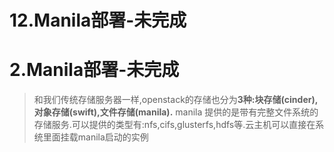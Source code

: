 # 12.Manila部署-未完成

# 2.Manila部署-未完成

> 和我们传统存储服务器一样,openstack的存储也分为**3种:**​******块存储(cinder)******​**,**​******对象存储(swift)******​**,**​******文件存储(manila)******​**.**
> manila 提供的是带有完整文件系统的存储服务.可以提供的类型有:nfs,cifs,glusterfs,hdfs等.云主机可以直接在系统里面挂载manila启动的实例
